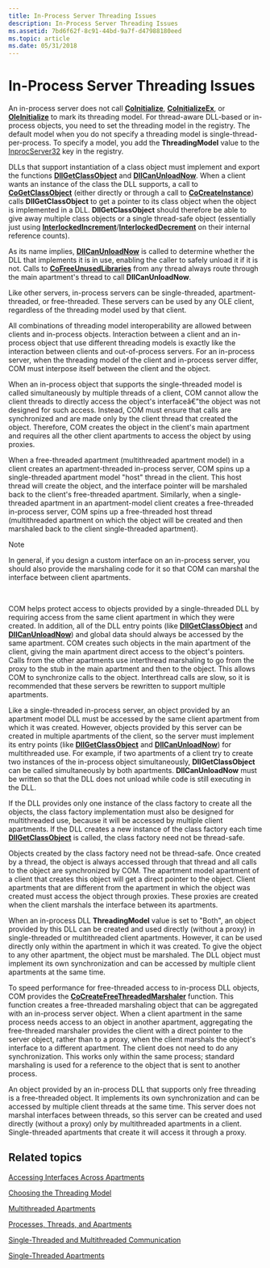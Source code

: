 ```yaml
---
title: In-Process Server Threading Issues
description: In-Process Server Threading Issues
ms.assetid: 7bd6f62f-8c91-44bd-9a7f-d47988180eed
ms.topic: article
ms.date: 05/31/2018
---
```


# In-Process Server Threading Issues

An in-process server does not call [**CoInitialize**](/windows/desktop/api/Objbase/nf-objbase-coinitialize), [**CoInitializeEx**](/windows/desktop/api/combaseapi/nf-combaseapi-coinitializeex), or [**OleInitialize**](/windows/desktop/api/Ole2/nf-ole2-oleinitialize) to mark its threading model. For thread-aware DLL-based or in-process objects, you need to set the threading model in the registry. The default model when you do not specify a threading model is single-thread-per-process. To specify a model, you add the **ThreadingModel** value to the [InprocServer32](inprocserver32.md) key in the registry.

DLLs that support instantiation of a class object must implement and export the functions [**DllGetClassObject**](/windows/desktop/api/combaseapi/nf-combaseapi-dllgetclassobject) and [**DllCanUnloadNow**](/windows/desktop/api/combaseapi/nf-combaseapi-dllcanunloadnow). When a client wants an instance of the class the DLL supports, a call to [**CoGetClassObject**](/windows/desktop/api/combaseapi/nf-combaseapi-cogetclassobject) (either directly or through a call to [**CoCreateInstance**](/windows/desktop/api/combaseapi/nf-combaseapi-cocreateinstance)) calls **DllGetClassObject** to get a pointer to its class object when the object is implemented in a DLL. **DllGetClassObject** should therefore be able to give away multiple class objects or a single thread-safe object (essentially just using [**InterlockedIncrement**](/windows/win32/api/winnt/nf-winnt-interlockedincrement)/[**InterlockedDecrement**](/windows/desktop/api/winbase/nf-winbase-interlockeddecrement) on their internal reference counts).

As its name implies, [**DllCanUnloadNow**](/windows/desktop/api/combaseapi/nf-combaseapi-dllcanunloadnow) is called to determine whether the DLL that implements it is in use, enabling the caller to safely unload it if it is not. Calls to [**CoFreeUnusedLibraries**](/windows/desktop/api/combaseapi/nf-combaseapi-cofreeunusedlibraries) from any thread always route through the main apartment's thread to call **DllCanUnloadNow**.

Like other servers, in-process servers can be single-threaded, apartment-threaded, or free-threaded. These servers can be used by any OLE client, regardless of the threading model used by that client.

All combinations of threading model interoperability are allowed between clients and in-process objects. Interaction between a client and an in-process object that use different threading models is exactly like the interaction between clients and out-of-process servers. For an in-process server, when the threading model of the client and in-process server differ, COM must interpose itself between the client and the object.

When an in-process object that supports the single-threaded model is called simultaneously by multiple threads of a client, COM cannot allow the client threads to directly access the object's interfaceâ€”the object was not designed for such access. Instead, COM must ensure that calls are synchronized and are made only by the client thread that created the object. Therefore, COM creates the object in the client's main apartment and requires all the other client apartments to access the object by using proxies.

When a free-threaded apartment (multithreaded apartment model) in a client creates an apartment-threaded in-process server, COM spins up a single-threaded apartment model "host" thread in the client. This host thread will create the object, and the interface pointer will be marshaled back to the client's free-threaded apartment. Similarly, when a single-threaded apartment in an apartment-model client creates a free-threaded in-process server, COM spins up a free-threaded host thread (multithreaded apartment on which the object will be created and then marshaled back to the client single-threaded apartment).

> [!Note]  
> In general, if you design a custom interface on an in-process server, you should also provide the marshaling code for it so that COM can marshal the interface between client apartments.

 

COM helps protect access to objects provided by a single-threaded DLL by requiring access from the same client apartment in which they were created. In addition, all of the DLL entry points (like [**DllGetClassObject**](/windows/desktop/api/combaseapi/nf-combaseapi-dllgetclassobject) and [**DllCanUnloadNow**](/windows/desktop/api/combaseapi/nf-combaseapi-dllcanunloadnow)) and global data should always be accessed by the same apartment. COM creates such objects in the main apartment of the client, giving the main apartment direct access to the object's pointers. Calls from the other apartments use interthread marshaling to go from the proxy to the stub in the main apartment and then to the object. This allows COM to synchronize calls to the object. Interthread calls are slow, so it is recommended that these servers be rewritten to support multiple apartments.

Like a single-threaded in-process server, an object provided by an apartment model DLL must be accessed by the same client apartment from which it was created. However, objects provided by this server can be created in multiple apartments of the client, so the server must implement its entry points (like [**DllGetClassObject**](/windows/desktop/api/combaseapi/nf-combaseapi-dllgetclassobject) and [**DllCanUnloadNow**](/windows/desktop/api/combaseapi/nf-combaseapi-dllcanunloadnow)) for multithreaded use. For example, if two apartments of a client try to create two instances of the in-process object simultaneously, **DllGetClassObject** can be called simultaneously by both apartments. **DllCanUnloadNow** must be written so that the DLL does not unload while code is still executing in the DLL.

If the DLL provides only one instance of the class factory to create all the objects, the class factory implementation must also be designed for multithreaded use, because it will be accessed by multiple client apartments. If the DLL creates a new instance of the class factory each time [**DllGetClassObject**](/windows/desktop/api/combaseapi/nf-combaseapi-dllgetclassobject) is called, the class factory need not be thread-safe.

Objects created by the class factory need not be thread-safe. Once created by a thread, the object is always accessed through that thread and all calls to the object are synchronized by COM. The apartment model apartment of a client that creates this object will get a direct pointer to the object. Client apartments that are different from the apartment in which the object was created must access the object through proxies. These proxies are created when the client marshals the interface between its apartments.

When an in-process DLL **ThreadingModel** value is set to "Both", an object provided by this DLL can be created and used directly (without a proxy) in single-threaded or multithreaded client apartments. However, it can be used directly only within the apartment in which it was created. To give the object to any other apartment, the object must be marshaled. The DLL object must implement its own synchronization and can be accessed by multiple client apartments at the same time.

To speed performance for free-threaded access to in-process DLL objects, COM provides the [**CoCreateFreeThreadedMarshaler**](/windows/desktop/api/combaseapi/nf-combaseapi-cocreatefreethreadedmarshaler) function. This function creates a free-threaded marshaling object that can be aggregated with an in-process server object. When a client apartment in the same process needs access to an object in another apartment, aggregating the free-threaded marshaler provides the client with a direct pointer to the server object, rather than to a proxy, when the client marshals the object's interface to a different apartment. The client does not need to do any synchronization. This works only within the same process; standard marshaling is used for a reference to the object that is sent to another process.

An object provided by an in-process DLL that supports only free threading is a free-threaded object. It implements its own synchronization and can be accessed by multiple client threads at the same time. This server does not marshal interfaces between threads, so this server can be created and used directly (without a proxy) only by multithreaded apartments in a client. Single-threaded apartments that create it will access it through a proxy.

## Related topics

<dl> <dt>

[Accessing Interfaces Across Apartments](accessing-interfaces-across-apartments.md)
</dt> <dt>

[Choosing the Threading Model](choosing-the-threading-model.md)
</dt> <dt>

[Multithreaded Apartments](multithreaded-apartments.md)
</dt> <dt>

[Processes, Threads, and Apartments](processes--threads--and-apartments.md)
</dt> <dt>

[Single-Threaded and Multithreaded Communication](single-threaded-and-multithreaded-communication.md)
</dt> <dt>

[Single-Threaded Apartments](single-threaded-apartments.md)
</dt> </dl>

 

 